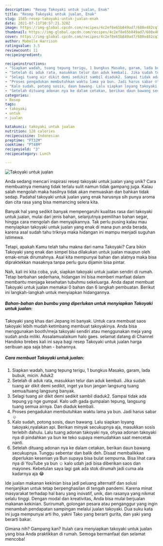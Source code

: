 ```yaml
---
description: "Resep Takoyaki untuk jualan, Enak"
title: "Resep Takoyaki untuk jualan, Enak"
slug: 1585-resep-takoyaki-untuk-jualan-enak
date: 2021-07-11T10:57:21.328Z
image: https://img-global.cpcdn.com/recipes/4c2ef8e65b849ad7/680x482cq70/takoyaki-untuk-jualan-foto-resep-utama.jpg
thumbnail: https://img-global.cpcdn.com/recipes/4c2ef8e65b849ad7/680x482cq70/takoyaki-untuk-jualan-foto-resep-utama.jpg
cover: https://img-global.cpcdn.com/recipes/4c2ef8e65b849ad7/680x482cq70/takoyaki-untuk-jualan-foto-resep-utama.jpg
author: Mabelle Harrison
ratingvalue: 3.5
reviewcount: 11
recipeingredient:

recipeinstructions:
- "Siapkan wadah, tuang tepung terigu, 1 bungkus Masako, garam, lada bubuk, micin. Aduk2"
- "Setelah di aduk rata, masukkan telur dan aduk kembali. Jika sudah tuang air dikit demi sedikit, inget ya bun jangan langsung tuang semua/tuang langsung banyak."
- "Selagi tuang air dikit demi sedikit sambil diaduk2. Sampai tidak ada tepung yg nge gumpal. Kalo udh gada gumpalan tepung, langsung tuang semua airnya. Dan diaduk kembali."
- "Proses pengadukan membutuhkan waktu lama ya bun. Jadi harus sabar ☺️"
- "Kalo sudah, potong sosis, daun bawang. Lalu siapkan loyang takoyaki,nyalakan api. Berikan minyak secukupnya aja, masukkan sosis terlebih dahulu. Lalu tuang adonan takoyaki nya, ohyaa adonan takoyaki nya di pindahkan ya bun ke teko supaya memudahkan saat mencetak nanti."
- "Setelah dituang adonan nya ke dalam cetakan, berikan daun bawang secukupnya. Tunggu sebentar dan balik deh. Disaat membalikkan diperlukan kesenian ya Bun supaya bisa bulat sempurna. Bisa lihat cara nya di YouTube ya bun ☺️ kalo udah jadi bisa diberikan saos dan mayones. Kebetulan saya lagi gak ada stok dirumah jadi cuma ala kadarnya aja 😂"
categories:
- Resep
tags:
- takoyaki
- untuk
- jualan

katakunci: takoyaki untuk jualan 
nutrition: 128 calories
recipecuisine: Indonesian
preptime: "PT32M"
cooktime: "PT48M"
recipeyield: "3"
recipecategory: Lunch

---
```



![Takoyaki untuk jualan](https://img-global.cpcdn.com/recipes/4c2ef8e65b849ad7/680x482cq70/takoyaki-untuk-jualan-foto-resep-utama.jpg)

Anda sedang mencari inspirasi resep takoyaki untuk jualan yang unik? Cara membuatnya memang tidak terlalu sulit namun tidak gampang juga. Kalau salah mengolah maka hasilnya tidak akan memuaskan dan bahkan tidak sedap. Padahal takoyaki untuk jualan yang enak harusnya sih punya aroma dan cita rasa yang bisa memancing selera kita.

Banyak hal yang sedikit banyak mempengaruhi kualitas rasa dari takoyaki untuk jualan, mulai dari jenis bahan, selanjutnya pemilihan bahan segar, hingga cara mengolah dan menyajikannya. Tak perlu pusing kalau mau menyiapkan takoyaki untuk jualan yang enak di mana pun anda berada, karena asal sudah tahu triknya maka hidangan ini mampu menjadi suguhan istimewa.

Tetapi, apakah Kamu telah tahu makna dari nama Takoyaki? Cara bikin Takoyaki yang enak dan simpel bisa dilakukan untuk jualan maupun oleh emak-emak dirumahnya. Asal kita mempunyai bahan dan alatnya maka bisa dipraktekkan masaknya tanpa perlu guru dijamin bisa pintar.


Nah, kali ini kita coba, yuk, siapkan takoyaki untuk jualan sendiri di rumah. Tetap berbahan sederhana, hidangan ini bisa memberi manfaat dalam membantu menjaga kesehatan tubuhmu sekeluarga. Anda dapat membuat Takoyaki untuk jualan memakai 0 bahan dan 6 langkah pembuatan. Berikut ini langkah-langkah untuk menyiapkan hidangannya.

<!--inarticleads1-->

##### Bahan-bahan dan bumbu yang diperlukan untuk menyiapkan Takoyaki untuk jualan:



Takoyaki yang khas dari Jepang ini banyak. Untuk cara membuat saos takoyaki lebih mudah ketimbang membuat takoyakinya. Anda bisa menggunakan booth/meja takoyaki sendiri atau menggunakan meja yang sudah anda miliki. Assalamualaikum halo gaes. selamat datang di Channel Handoko brebes kali ini saya bagi resep Takoyaki untuk jualan harga seribuan apa saja bhan - bahannya. 

<!--inarticleads2-->

##### Cara membuat Takoyaki untuk jualan:

1. Siapkan wadah, tuang tepung terigu, 1 bungkus Masako, garam, lada bubuk, micin. Aduk2
1. Setelah di aduk rata, masukkan telur dan aduk kembali. Jika sudah tuang air dikit demi sedikit, inget ya bun jangan langsung tuang semua/tuang langsung banyak.
1. Selagi tuang air dikit demi sedikit sambil diaduk2. Sampai tidak ada tepung yg nge gumpal. Kalo udh gada gumpalan tepung, langsung tuang semua airnya. Dan diaduk kembali.
1. Proses pengadukan membutuhkan waktu lama ya bun. Jadi harus sabar ☺️
1. Kalo sudah, potong sosis, daun bawang. Lalu siapkan loyang takoyaki,nyalakan api. Berikan minyak secukupnya aja, masukkan sosis terlebih dahulu. Lalu tuang adonan takoyaki nya, ohyaa adonan takoyaki nya di pindahkan ya bun ke teko supaya memudahkan saat mencetak nanti.
1. Setelah dituang adonan nya ke dalam cetakan, berikan daun bawang secukupnya. Tunggu sebentar dan balik deh. Disaat membalikkan diperlukan kesenian ya Bun supaya bisa bulat sempurna. Bisa lihat cara nya di YouTube ya bun ☺️ kalo udah jadi bisa diberikan saos dan mayones. Kebetulan saya lagi gak ada stok dirumah jadi cuma ala kadarnya aja 😂


Ide jualan makanan kekinian bisa jadi peluang alternatif dan solusi menjanjikan untuk tetap berpenghasilan di tengah pandemi. Karena minat masyarakat terhadap hal baru yang inovatif, unik, dan rasanya yang nikmat selalu tinggi. Dengan modal dan kreativitas, Anda bisa mulai berjualan makanan kekinian. Surirumah, golongan pesara atau penganggur yang ingin menambah pendapatan sampingan melalui jualan takoyaki. Dua suku kata ini juga mempunyai arti lho, yakni Tako yang berarti gurita, dan yaki yang berarti bakar. 

Gimana nih? Gampang kan? Itulah cara menyiapkan takoyaki untuk jualan yang bisa Anda praktikkan di rumah. Semoga bermanfaat dan selamat mencoba!
